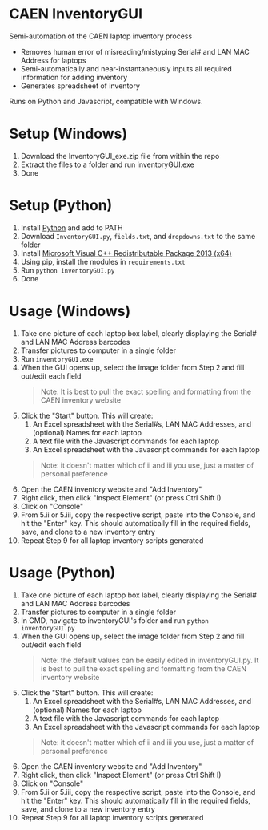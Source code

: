 
# CAEN InventoryGUI
Semi-automation of the CAEN laptop inventory process

* Removes human error of misreading/mistyping Serial# and LAN MAC Address for laptops
* Semi-automatically and near-instantaneously inputs all required information for adding inventory
* Generates spreadsheet of inventory

Runs on Python and Javascript, compatible with Windows.

# Setup (Windows)
1. Download the InventoryGUI_exe.zip file from within the repo
2. Extract the files to a folder and run inventoryGUI.exe
3. Done

# Setup (Python)
1. Install [Python](https://www.python.org/downloads/) and add to PATH
2. Download ```InventoryGUI.py```, ```fields.txt```, and ```dropdowns.txt``` to the same folder
3. Install [Microsoft Visual C++ Redistributable Package 2013 (x64)](https://www.microsoft.com/en-us/download/details.aspx?id=40784)
4. Using pip, install the modules in ```requirements.txt```
5. Run ```python inventoryGUI.py```
6. Done

# Usage (Windows)
1. Take one picture of each laptop box label, clearly displaying the Serial# and LAN MAC Address barcodes
2. Transfer pictures to computer in a single folder
3. Run ```inventoryGUI.exe```
4. When the GUI opens up, select the image folder from Step 2 and fill out/edit each field
	> Note: It is best to pull the exact spelling and formatting from the CAEN inventory website
5. Click the "Start" button. This will create:
	1. An Excel spreadsheet with the Serial#s, LAN MAC Addresses, and (optional) Names for each laptop
	2. A text file with the Javascript commands for each laptop
	3. An Excel spreadsheet with the Javascript commands for each laptop
	> Note: it doesn't matter which of ii and iii you use, just a matter of personal preference
6. Open the CAEN inventory website and "Add Inventory"
7. Right click, then click "Inspect Element" (or press Ctrl Shift I)
8. Click on "Console"
9. From 5.ii or 5.iii, copy the respective script, paste into the Console, and hit the "Enter" key. This should automatically fill in the required fields, save, and clone to a new inventory entry
10. Repeat Step 9 for all laptop inventory scripts generated

# Usage (Python)
1. Take one picture of each laptop box label, clearly displaying the Serial# and LAN MAC Address barcodes
2. Transfer pictures to computer in a single folder
3. In CMD, navigate to inventoryGUI's folder and run ```python inventoryGUI.py```
4. When the GUI opens up, select the image folder from Step 2 and fill out/edit each field
	> Note: the default values can be easily edited in inventoryGUI.py. It is best to pull the exact spelling and formatting from the CAEN inventory website
5. Click the "Start" button. This will create:
	1. An Excel spreadsheet with the Serial#s, LAN MAC Addresses, and (optional) Names for each laptop
	2. A text file with the Javascript commands for each laptop
	3. An Excel spreadsheet with the Javascript commands for each laptop
	> Note: it doesn't matter which of ii and iii you use, just a matter of personal preference
6. Open the CAEN inventory website and "Add Inventory"
7. Right click, then click "Inspect Element" (or press Ctrl Shift I)
8. Click on "Console"
9. From 5.ii or 5.iii, copy the respective script, paste into the Console, and hit the "Enter" key. This should automatically fill in the required fields, save, and clone to a new inventory entry
10. Repeat Step 9 for all laptop inventory scripts generated

